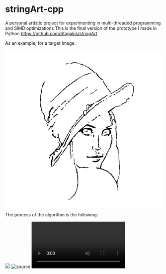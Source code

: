 # stringArt-cpp
A personal artistic project for experimenting in multi-threaded programming and SIMD optimizations This is the final version of the prototype I made in Python https://github.com/Stagakis/stringArt

As an example, for a target Image:

![plot](./target.png)

The process of the algorithm is the following:

![](https://media.giphy.com/media/1U4vDnTgt4NnfAUHPO/giphy-downsized-large.gif)
![source](https://media.giphy.com/media/1U4vDnTgt4NnfAUHPO/source.gif)
![mp4](https://media.giphy.com/media/1U4vDnTgt4NnfAUHPO/giphy.mp4)
